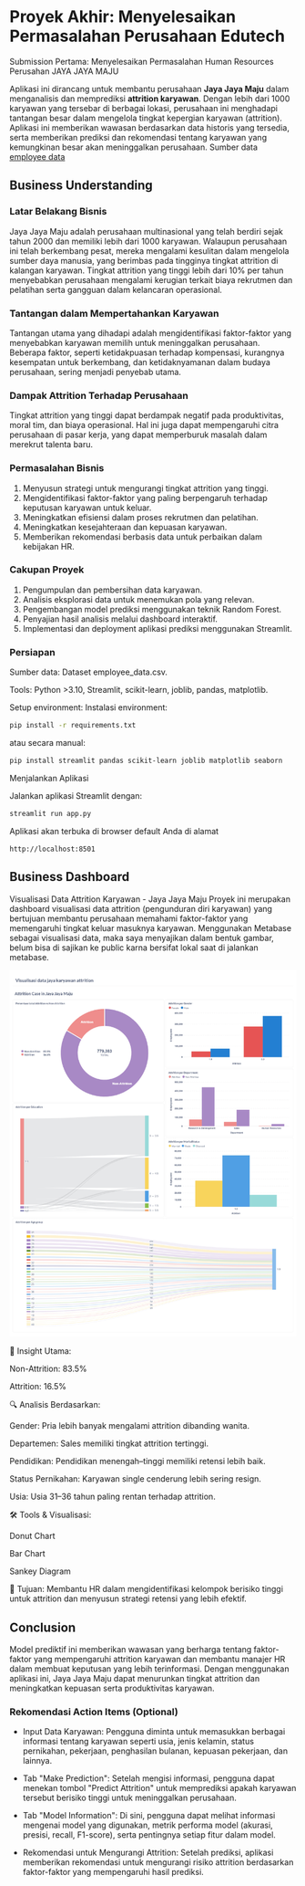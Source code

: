 # Proyek Akhir: Menyelesaikan Permasalahan Perusahaan Edutech
Submission Pertama: Menyelesaikan Permasalahan Human Resources Perusahan JAYA JAYA MAJU

Aplikasi ini dirancang untuk membantu perusahaan **Jaya Jaya Maju** dalam menganalisis dan memprediksi **attrition karyawan**. Dengan lebih dari 1000 karyawan yang tersebar di berbagai lokasi, perusahaan ini menghadapi tantangan besar dalam mengelola tingkat kepergian karyawan (attrition). Aplikasi ini memberikan wawasan berdasarkan data historis yang tersedia, serta memberikan prediksi dan rekomendasi tentang karyawan yang kemungkinan besar akan meninggalkan perusahaan. Sumber data [employee data](https://drive.google.com/file/d/115xCHo1GhWoz1x6xdFdHOVLSrU_9qIL0/view?usp=sharing)

## Business Understanding

### Latar Belakang Bisnis
Jaya Jaya Maju adalah perusahaan multinasional yang telah berdiri sejak tahun 2000 dan memiliki lebih dari 1000 karyawan. Walaupun perusahaan ini telah berkembang pesat, mereka mengalami kesulitan dalam mengelola sumber daya manusia, yang berimbas pada tingginya tingkat attrition di kalangan karyawan. Tingkat attrition yang tinggi lebih dari 10% per tahun menyebabkan perusahaan mengalami kerugian terkait biaya rekrutmen dan pelatihan serta gangguan dalam kelancaran operasional.

### Tantangan dalam Mempertahankan Karyawan
Tantangan utama yang dihadapi adalah mengidentifikasi faktor-faktor yang menyebabkan karyawan memilih untuk meninggalkan perusahaan. Beberapa faktor, seperti ketidakpuasan terhadap kompensasi, kurangnya kesempatan untuk berkembang, dan ketidaknyamanan dalam budaya perusahaan, sering menjadi penyebab utama.

### Dampak Attrition Terhadap Perusahaan
Tingkat attrition yang tinggi dapat berdampak negatif pada produktivitas, moral tim, dan biaya operasional. Hal ini juga dapat mempengaruhi citra perusahaan di pasar kerja, yang dapat memperburuk masalah dalam merekrut talenta baru.

### Permasalahan Bisnis

1. Menyusun strategi untuk mengurangi tingkat attrition yang tinggi.
2. Mengidentifikasi faktor-faktor yang paling berpengaruh terhadap keputusan karyawan untuk keluar.
3. Meningkatkan efisiensi dalam proses rekrutmen dan pelatihan.
4. Meningkatkan kesejahteraan dan kepuasan karyawan.
5. Memberikan rekomendasi berbasis data untuk perbaikan dalam kebijakan HR.

### Cakupan Proyek

1. Pengumpulan dan pembersihan data karyawan.
2. Analisis eksplorasi data untuk menemukan pola yang relevan.
3. Pengembangan model prediksi menggunakan teknik Random Forest.
4. Penyajian hasil analisis melalui dashboard interaktif.
5. Implementasi dan deployment aplikasi prediksi menggunakan Streamlit.

### Persiapan

Sumber data: Dataset employee_data.csv.

Tools: Python >3.10, Streamlit, scikit-learn, joblib, pandas, matplotlib.

Setup environment:
Instalasi environment:
```bash
pip install -r requirements.txt
```
atau secara manual:
```bash
pip install streamlit pandas scikit-learn joblib matplotlib seaborn
```
Menjalankan Aplikasi

Jalankan aplikasi Streamlit dengan:
```bash
streamlit run app.py
```
Aplikasi akan terbuka di browser default Anda di alamat
```
http://localhost:8501
```
## Business Dashboard

Visualisasi Data Attrition Karyawan - Jaya Jaya Maju
Proyek ini merupakan dashboard visualisasi data attrition (pengunduran diri karyawan) yang bertujuan membantu perusahaan memahami faktor-faktor yang memengaruhi tingkat keluar masuknya karyawan. Menggunakan Metabase sebagai visualisasi data, maka saya menyajikan dalam bentuk gambar, belum bisa di sajikan ke public karna bersifat lokal saat di jalankan metabase.

![Grafik Attrition](Moh%20Dani%20Kurniawan%20Sugiarto-Dashboard.jpg)

📌 Insight Utama:

Non-Attrition: 83.5%

Attrition: 16.5%

🔍 Analisis Berdasarkan:

Gender: Pria lebih banyak mengalami attrition dibanding wanita.

Departemen: Sales memiliki tingkat attrition tertinggi.

Pendidikan: Pendidikan menengah–tinggi memiliki retensi lebih baik.

Status Pernikahan: Karyawan single cenderung lebih sering resign.

Usia: Usia 31–36 tahun paling rentan terhadap attrition.

🛠 Tools & Visualisasi:

Donut Chart

Bar Chart

Sankey Diagram

🎯 Tujuan:
Membantu HR dalam mengidentifikasi kelompok berisiko tinggi untuk attrition dan menyusun strategi retensi yang lebih efektif.

## Conclusion

Model prediktif ini memberikan wawasan yang berharga tentang faktor-faktor yang mempengaruhi attrition karyawan dan membantu manajer HR dalam membuat keputusan yang lebih terinformasi. Dengan menggunakan aplikasi ini, Jaya Jaya Maju dapat menurunkan tingkat attrition dan meningkatkan kepuasan serta produktivitas karyawan.

### Rekomendasi Action Items (Optional)

- Input Data Karyawan: Pengguna diminta untuk memasukkan berbagai informasi tentang karyawan seperti usia, jenis kelamin, status pernikahan, pekerjaan, penghasilan bulanan, kepuasan pekerjaan, dan lainnya.

- Tab "Make Prediction": Setelah mengisi informasi, pengguna dapat menekan tombol "Predict Attrition" untuk memprediksi apakah karyawan tersebut berisiko tinggi untuk meninggalkan perusahaan.

- Tab "Model Information": Di sini, pengguna dapat melihat informasi mengenai model yang digunakan, metrik performa model (akurasi, presisi, recall, F1-score), serta pentingnya setiap fitur dalam model.

- Rekomendasi untuk Mengurangi Attrition: Setelah prediksi, aplikasi memberikan rekomendasi untuk mengurangi risiko attrition berdasarkan faktor-faktor yang mempengaruhi hasil prediksi.
